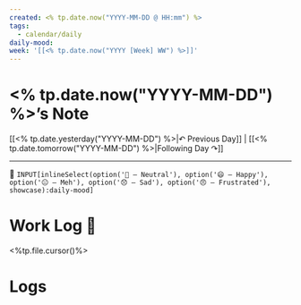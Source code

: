```yaml
---
created: <% tp.date.now("YYYY-MM-DD @ HH:mm") %>
tags:
  - calendar/daily
daily-mood:
week: '[[<% tp.date.now("YYYY [Week] WW") %>]]'
---
```

# <% tp.date.now("YYYY-MM-DD") %>’s Note

[[<% tp.date.yesterday("YYYY-MM-DD") %>|↶ Previous Day]] | [[<% tp.date.tomorrow("YYYY-MM-DD") %>|Following Day ↷]]

---

 🔹 `INPUT[inlineSelect(option('🙂 – Neutral'), option('😄 – Happy'), option('😐 – Meh'), option('😞 – Sad'), option('😠 – Frustrated'), showcase):daily-mood]`

# Work Log 📝


<%tp.file.cursor()%>

# Logs 
